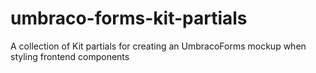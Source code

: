 # umbraco-forms-kit-partials
A collection of Kit partials for creating an UmbracoForms mockup when styling frontend components
